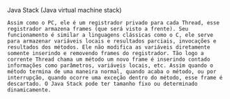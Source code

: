 Java Stack (Java virtual machine stack)


	Assim como o PC, ele é um registrador privado para cada Thread, esse registrador armazena frames (que será visto a frente). Seu funcionamento é similar a linguagens clássicas como o C, ele serve para armazenar variáveis locais e resultados parciais, invocações e resultados dos métodos. Ele não modifica as variáveis diretamente somente inserindo e removendo frames do registrador. Tão logo a corrente Thread chama um método um novo frame é inserindo contado informações como parâmetros, variáveis locais, etc. Assim quando o método termina de uma maneira normal, quando acaba o método, ou por interrupção, quando ocorre uma exceção dentro do método, esse frame é descartado. O Java Stack pode ter tamanho fixo ou determinado dinamicamente.
